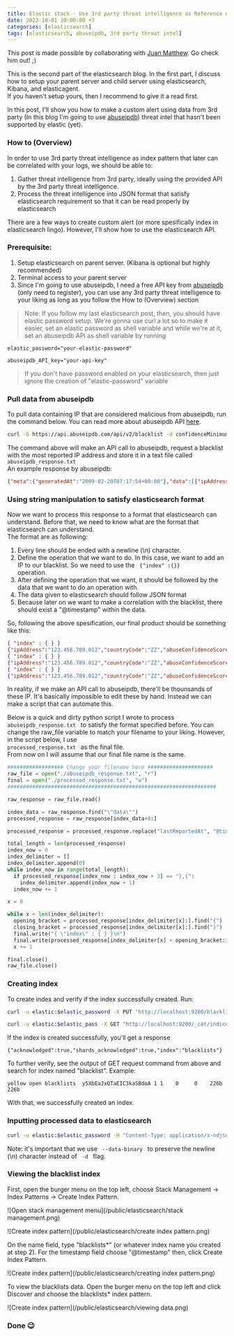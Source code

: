```yaml
---
title: Elastic stack - Use 3rd party threat intelligence as Reference data
date: 2022-10-01 10:00:00 +7
categories: [elasticsearch]
tags: [elasticsearch, abuseipdb, 3rd party threat intel]
---
```

This post is made possible by collaborating with [Juan Matthew](github.com/juan-matt). Go check him out! ;)

This is the second part of the elasticsearch blog. In the first part, I discuss how to setup your parent server and child server using elasticsearch, Kibana, and elasticagent.  
If you haven't setup yours, then I recommend to give it a read first. 

In this post, I'll show you how to make a custom alert using data from 3rd party (In this blog I'm going to use [abuseipdb](https://abuseipdb.com)) threat intel that hasn't been supported by elastic (yet).  

### How to (Overview)
In order to use 3rd party threat intelligence as index pattern that later can be correlated with your logs, we should be able to: 
1. Gather threat intelligence from 3rd party, ideally using the provided API by the 3rd party threat intelligence.
2. Process the threat intelligence into JSON format that satisfy elasticsearch requirement so that it can be read properly by elasticsearch

There are a few ways to create custom alert (or more spesifically index in elasticsearch lingo). However, I'll show how to use the elasticsearch API. 

### Prerequisite:
1. Setup elasticsearch on parent server. (Kibana is optional but highly recommended)
2. Terminal access to your parent server
3. Since I'm going to use abuseipdb, I need a free API key from [abuseipdb](https://abuseipdb.com) (only need to register), you can use any 3rd party threat intelligence to your liking as long as you follow the How to (Overview) section

> Note: If you follow my last elasticsearch post, then, you should have elastic password setup. We're gonna use curl a lot so to make it easier, set an elastic password as shell variable and while we're at it, set an abuseipdb API as shell variable by running

```terminal
elastic_password="your-elastic-password"

abuseipdb_API_key="your-api-key"
``` 

> If you don't have password enabled on your elasticsearch, then just ignore the creation of "elastic-password" variable 


### Pull data from abuseipdb 

To pull data containing IP that are considered malicious from abuseipdb, run the command below. You can read more about abuseipdb API [here](https://docs.abuseipdb.com/#introduction).

```bash
curl -G https://api.abuseipdb.com/api/v2/blacklist -d confidenceMinimum=90 -H "Key: $abuseipdb_API_key" -H "Accept: application/json" >> abuseipdb_response.txt
```

The command above will make an API call to abuseipdb, request a blacklist with the most reported IP address and store it in a text file called <code> abuseipdb_response.txt </code>  
An example response by abuseipdb:

```json
{"meta":{"generatedAt":"2009-02-20T07:17:54+00:00"},"data":[{"ipAddress":"123.456.789.012","countryCode":"ZZ","abuseConfidenceScore":100,"lastReportedAt":"2009-02-20T07:17:54+00:00"},{"ipAddress":"123.456.789.012","countryCode":"ZZ","abuseConfidenceScore":100,"lastReportedAt":"2009-02-20T07:17:54+00:00"},{"ipAddress":"123.456.789.012","countryCode":"ZZ","abuseConfidenceScore":100,"lastReportedAt":"2009-02-20T07:17:54+00:00"}
```

### Using string manipulation to satisfy elasticsearch format

Now we want to process this response to a format that elasticsearch can understand. Before that, we need to know what are the format that elasticsearch can understand.  
The format are as following:

1. Every line should be ended with a newline (\n) character.
2. Define the operation that we want to do. In this case, we want to add an IP to our blacklist. So we need to use the <code> {"index" :{}} </code> operation. 
3. After defining the operation that we want, it should be followed by the data that we want to do an operation with. 
4. The data given to elasticsearch should follow JSON format
5. Because later on we want to make a correlation with the blacklist, there should exist a "@timestamp" within the data. 

So, following the above spesification, our final product should be something like this:

```json
{ "index" : { } }
{"ipAddress":"123.456.789.012","countryCode":"ZZ","abuseConfidenceScore":100,"@timestamp":"2009-02-20T07:17:54+00:00"}
{ "index" : { } }
{"ipAddress":"123.456.789.012","countryCode":"ZZ","abuseConfidenceScore":100,"@timestamp":"2009-02-20T07:17:54+00:00"}
{ "index" : { } }
{"ipAddress":"123.456.789.012","countryCode":"ZZ","abuseConfidenceScore":100,"@timestamp":"2009-02-20T07:17:54+00:00"}
```
In reality, if we make an API call to abuseipdb, there'll be thounsands of these IP. It's basically impossible to edit these by hand. Instead we can make a script that can automate this. 

Below is a quick and dirty python script I wrote to process <code> abuseipdb_response.txt </code> to satisfy the format specified before. You can change the raw\_file variable to match your filename to your liking. However, in the script below, I use <code> processed_response.txt </code> as the final file.  
From now on I will assume that our final file name is the same.  

```python
################## Change your filename here ##################### 
raw_file = open("./abuseipdb_response.txt", "r")
final = open("./processed_response.txt", "w")
###################################################################

raw_response = raw_file.read()

index_data = raw_response.find("\"data\"")
processed_response = raw_response[index_data+8:]

processed_response = processed_response.replace("lastReportedAt", "@timestamp")

total_length = len(processed_response)
index_now = 0
index_delimiter = []
index_delimiter.append(0)
while index_now in range(total_length):
  if processed_response[index_now : index_now + 3] == "},{":
    index_delimiter.append(index_now + 1)
  index_now += 1

x = 0

while x < len(index_delimiter):
  opening_bracket = processed_response[index_delimiter[x]:].find("{")
  closing_bracket = processed_response[index_delimiter[x]:].find("}")
  final.write("{ \"index\" : { } }\n")
  final.write(processed_response[index_delimiter[x] + opening_bracket:index_delimiter[x] + closing_bracket + 1] + "\n")
  x += 1

final.close()
raw_file.close()
```

### Creating index

To create index and verify if the index successfully created. Run:

```bash
curl -u elastic:$elastic_password -X PUT "http://localhost:9200/blacklists"

curl -u elastic:$elastic_pass -X GET "http://localhost:9200/_cat/indices"
```

If the index is created successfully, you'll get a response
```text
{"acknowledged":true,"shards_acknowledged":true,"index":"blacklists"}
```

To further verify, see the output of GET request command from above and search for index named "blacklist". Example:
```
yellow open blacklists  ySXbEaJxQTaEIC3kaSBdoA 1 1    0     0    226b    226b
```

With that, we successfully created an index.


### Inputting processed data to elasticsearch

```bash
curl -u elastic:$elastic_password -H "Content-Type: application/x-ndjson" -X POST localhost:9200/blacklists/abuseipdb/_bulk --data-binary "@processed_response.txt"; echo "OK!"
```
Note: it's important that we use <code> --data-binary </code> to preserve the newline (\n) character instead of <code> -d </code> flag. 


### Viewing the blacklist index

First, open the burger menu on the top left, choose Stack Management -> Index Patterns -> Create Index Pattern.

![Open stack management menu](/public/elasticsearch/stack management.png)

![Create index pattern](/public/elasticsearch/create index pattern.png)

On the name field, type "blacklists*" (or whatever index name you created at step 2). For the timestamp field choose "@timestamp" then, click Create Index Pattern.

![Create index pattern](/public/elasticsearch/creating index pattern.png)

To view the blacklists data. Open the burger menu on the top left and click Discover and choose the blacklists* index pattern. 

![Create index pattern](/public/elasticsearch/viewing data.png)


### Done 😉️




























































































